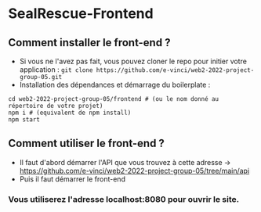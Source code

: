 # SealRescue-Frontend

## Comment installer le front-end ?
- Si vous ne l'avez pas fait, vous pouvez cloner le repo pour initier votre application : `git clone https://github.com/e-vinci/web2-2022-project-group-05.git`
- Installation des dépendances et démarrage du boilerplate : 
```shell
cd web2-2022-project-group-05/frontend # (ou le nom donné au répertoire de votre projet)
npm i # (equivalent de npm install)
npm start
```

## Comment utiliser le front-end ?

- Il faut d'abord démarrer l'API que vous trouvez à cette adresse -> https://github.com/e-vinci/web2-2022-project-group-05/tree/main/api
- Puis il faut démarrer le front-end

### Vous utiliserez l'adresse localhost:8080 pour ouvrir le site.
